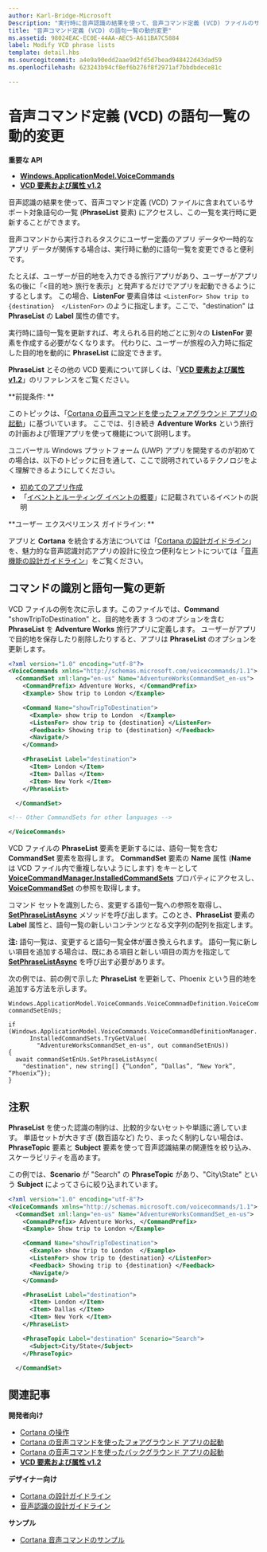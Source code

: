 ```yaml
---
author: Karl-Bridge-Microsoft
Description: "実行時に音声認識の結果を使って、音声コマンド定義 (VCD) ファイルのサポート対象語句の一覧 (PhraseList 要素) にアクセスして更新する方法を説明します。"
title: "音声コマンド定義 (VCD) の語句一覧の動的変更"
ms.assetid: 98024EAC-EC0E-44AA-AEC5-A611BA7C5884
label: Modify VCD phrase lists
template: detail.hbs
ms.sourcegitcommit: a4e9a90edd2aae9d2fd5d7bead948422d43dad59
ms.openlocfilehash: 623243b94cf8ef6b276f8f2971af7bbdbdece81c

---
```


# 音声コマンド定義 (VCD) の語句一覧の動的変更





**重要な API**

-   [**Windows.ApplicationModel.VoiceCommands**](https://msdn.microsoft.com/library/windows/apps/dn706594)
-   [**VCD 要素および属性 v1.2**](https://msdn.microsoft.com/library/windows/apps/dn706593)

音声認識の結果を使って、音声コマンド定義 (VCD) ファイルに含まれているサポート対象語句の一覧 (**PhraseList** 要素) にアクセスし、この一覧を実行時に更新することができます。

音声コマンドから実行されるタスクにユーザー定義のアプリ データや一時的なアプリ データが関係する場合は、実行時に動的に語句一覧を変更できると便利です。 

たとえば、ユーザーが目的地を入力できる旅行アプリがあり、ユーザーがアプリ名の後に「&lt;目的地&gt; 旅行を表示」と発声するだけでアプリを起動できるようにするとします。 この場合、**ListenFor** 要素自体は `<ListenFor> Show trip to {destination}  </ListenFor>` のように指定します。ここで、"destination" は **PhraseList** の **Label** 属性の値です。

実行時に語句一覧を更新すれば、考えられる目的地ごとに別々の **ListenFor** 要素を作成する必要がなくなります。 代わりに、ユーザーが旅程の入力時に指定した目的地を動的に **PhraseList** に設定できます。 

**PhraseList** とその他の VCD 要素について詳しくは、「[**VCD 要素および属性 v1.2**](https://msdn.microsoft.com/library/windows/apps/dn706593)」のリファレンスをご覧ください。

**前提条件:  **

このトピックは、「[Cortana の音声コマンドを使ったフォアグラウンド アプリの起動](launch-a-foreground-app-with-voice-commands-in-cortana.md)」に基づいています。 ここでは、引き続き **Adventure Works** という旅行の計画および管理アプリを使って機能について説明します。

ユニバーサル Windows プラットフォーム (UWP) アプリを開発するのが初めての場合は、以下のトピックに目を通して、ここで説明されているテクノロジをよく理解できるようにしてください。

-   [初めてのアプリ作成](https://msdn.microsoft.com/library/windows/apps/bg124288)
-   「[イベントとルーティング イベントの概要](https://msdn.microsoft.com/library/windows/apps/mt185584)」に記載されているイベントの説明

**ユーザー エクスペリエンス ガイドライン:  **

アプリと **Cortana** を統合する方法については「[Cortana の設計ガイドライン](https://msdn.microsoft.com/library/windows/apps/dn974233)」を、魅力的な音声認識対応アプリの設計に役立つ便利なヒントについては「[音声機能の設計ガイドライン](https://msdn.microsoft.com/library/windows/apps/dn596121)」をご覧ください。

## <span id="Identify_the_command"></span><span id="identify_the_command"></span><span id="IDENTIFY_THE_COMMAND"></span>コマンドの識別と語句一覧の更新

VCD ファイルの例を次に示します。このファイルでは、**Command** "showTripToDestination" と、目的地を表す 3 つのオプションを含む **PhraseList** を **Adventure Works** 旅行アプリに定義します。 ユーザーがアプリで目的地を保存したり削除したりすると、アプリは **PhraseList** のオプションを更新します。

```XML
<?xml version="1.0" encoding="utf-8"?>
<VoiceCommands xmlns="http://schemas.microsoft.com/voicecommands/1.1">
  <CommandSet xml:lang="en-us" Name="AdventureWorksCommandSet_en-us">
    <CommandPrefix> Adventure Works, </CommandPrefix>
    <Example> Show trip to London </Example>

    <Command Name="showTripToDestination">
      <Example> show trip to London  </Example>
      <ListenFor> show trip to {destination} </ListenFor>
      <Feedback> Showing trip to {destination} </Feedback>
      <Navigate/>
    </Command>

    <PhraseList Label="destination">
      <Item> London </Item>
      <Item> Dallas </Item>
      <Item> New York </Item>
    </PhraseList>

  </CommandSet>

<!-- Other CommandSets for other languages -->

</VoiceCommands>

```

VCD ファイルの **PhraseList** 要素を更新するには、語句一覧を含む **CommandSet** 要素を取得します。 **CommandSet** 要素の **Name** 属性 (**Name** は VCD ファイル内で重複しないようにします) をキーとして [**VoiceCommandManager.InstalledCommandSets**](https://msdn.microsoft.com/library/windows/apps/dn653257) プロパティにアクセスし、[**VoiceCommandSet**](https://msdn.microsoft.com/library/windows/apps/dn653258) の参照を取得します。

コマンド セットを識別したら、変更する語句一覧への参照を取得し、[**SetPhraseListAsync**](https://msdn.microsoft.com/library/windows/apps/dn653261) メソッドを呼び出します。このとき、**PhraseList** 要素の **Label** 属性と、語句一覧の新しいコンテンツとなる文字列の配列を指定します。

**注:** 語句一覧は、変更すると語句一覧全体が置き換えられます。 語句一覧に新しい項目を追加する場合は、既にある項目と新しい項目の両方を指定して [**SetPhraseListAsync**](https://msdn.microsoft.com/library/windows/apps/dn653261) を呼び出す必要があります。

次の例では、前の例で示した **PhraseList** を更新して、Phoenix という目的地を追加する方法を示します。

```CSharp
Windows.ApplicationModel.VoiceCommands.VoiceCommnadDefinition.VoiceCommandSet commandSetEnUs;

if (Windows.ApplicationModel.VoiceCommands.VoiceCommandDefinitionManager.
      InstalledCommandSets.TryGetValue(
        "AdventureWorksCommandSet_en-us", out commandSetEnUs))
{
  await commandSetEnUs.SetPhraseListAsync(
    "destination", new string[] {“London”, “Dallas”, “New York”, “Phoenix”});
}
```

## <span id="Remarks"></span><span id="remarks"></span><span id="REMARKS"></span>注釈


**PhraseList** を使った認識の制約は、比較的少ないセットや単語に適しています。 単語セットが大きすぎ (数百語など) たり、まったく制約しない場合は、**PhraseTopic** 要素と **Subject** 要素を使って音声認識結果の関連性を絞り込み、スケーラビリティを高めます。

この例では、**Scenario** が "Search" の **PhraseTopic** があり、"City\\State" という **Subject** によってさらに絞り込まれています。

```XML
<?xml version="1.0" encoding="utf-8"?>
<VoiceCommands xmlns="http://schemas.microsoft.com/voicecommands/1.1">
  <CommandSet xml:lang="en-us" Name="AdventureWorksCommandSet_en-us">
    <CommandPrefix> Adventure Works, </CommandPrefix>
    <Example> Show trip to London </Example>

    <Command Name="showTripToDestination">
      <Example> show trip to London  </Example>
      <ListenFor> show trip to {destination} </ListenFor>
      <Feedback> Showing trip to {destination} </Feedback>
      <Navigate/>
    </Command>

    <PhraseList Label="destination">
      <Item> London </Item>
      <Item> Dallas </Item>
      <Item> New York </Item>
    </PhraseList>

    <PhraseTopic Label="destination" Scenario="Search">
      <Subject>City/State</Subject>
    </PhraseTopic>

  </CommandSet>
```

## <span id="related_topics"></span>関連記事


**開発者向け**
* [Cortana の操作](cortana-interactions.md)
* [Cortana の音声コマンドを使ったフォアグラウンド アプリの起動](launch-a-foreground-app-with-voice-commands-in-cortana.md)
* [Cortana の音声コマンドを使ったバックグラウンド アプリの起動](launch-a-background-app-with-voice-commands-in-cortana.md)
* [**VCD 要素および属性 v1.2**](https://msdn.microsoft.com/library/windows/apps/dn706593)

**デザイナー向け**
* [Cortana の設計ガイドライン](https://msdn.microsoft.com/library/windows/apps/dn974233)
* [音声認識の設計ガイドライン](https://msdn.microsoft.com/library/windows/apps/dn596121)

**サンプル**
* [Cortana 音声コマンドのサンプル](http://go.microsoft.com/fwlink/p/?LinkID=619899)
 

 







<!--HONumber=Jun16_HO3-->


